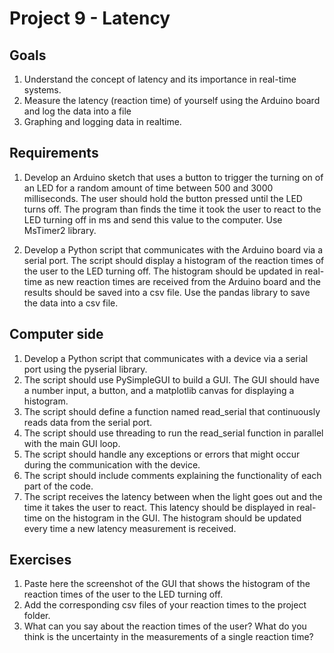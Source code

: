 # Project 9  - Latency

## Goals
1. Understand the concept of latency and its importance in real-time systems.
2. Measure the latency (reaction time) of yourself using the Arduino board and log the data into a file
3. Graphing and logging data in realtime.

## Requirements
1. Develop an Arduino sketch that uses a button to trigger the turning on of an LED for a random amount of time between 500 and 3000 milliseconds. The user should hold the button pressed until the LED turns off. The program than finds the time it took the user to react to the LED turning off in ms and send this value to the computer. Use MsTimer2 library.

2. Develop a Python script that communicates with the Arduino board via a serial port. The script should display a histogram of the reaction times of the user to the LED turning off. The histogram should be updated in real-time as new reaction times are received from the Arduino board and the results should be saved into a csv file. Use the pandas library to save the data into a csv file.

## Computer side
1. Develop a Python script that communicates with a device via a serial port using the pyserial library.
2. The script should use PySimpleGUI to build a GUI. The GUI should have a number input, a button, and a matplotlib canvas for displaying a histogram.
3. The script should define a function named read_serial that continuously reads data from the serial port.
6. The script should use threading to run the read_serial function in parallel with the main GUI loop.
7. The script should handle any exceptions or errors that might occur during the communication with the device.
8. The script should include comments explaining the functionality of each part of the code.
10. The script receives the latency between when the light goes out and the time it takes the user to react. This latency should be displayed in real-time on the histogram in the GUI. The histogram should be updated every time a new latency measurement is received.

## Exercises
1. Paste here the screenshot of the GUI that shows the histogram of the reaction times of the user to the LED turning off.
2. Add the corresponding csv files of your reaction times to the project folder.
3. What can you say about the reaction times of the user? What do you think is the uncertainty in the measurements of a single reaction time?

